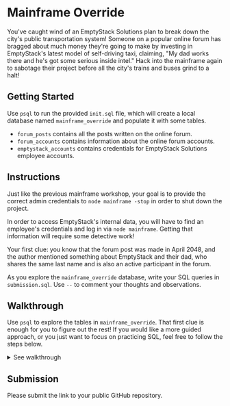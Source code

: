 # Mainframe Override

You've caught wind of an EmptyStack Solutions plan to break down the city's
public transportation system! Someone on a popular online forum has bragged about
much money they're going to make by investing in EmptyStack's latest model of
self-driving taxi, claiming, "My dad works there and he's got some serious inside
intel." Hack into the mainframe again to sabotage their project before all the
city's trains and buses grind to a halt!

## Getting Started

Use `psql` to run the provided `init.sql` file, which will create a local database
named `mainframe_override` and populate it with some tables.

- `forum_posts` contains all the posts written on the online forum.
- `forum_accounts` contains information about the online forum accounts.
- `emptystack_accounts` contains credentials for EmptyStack Solutions employee accounts.

## Instructions

Just like the previous mainframe workshop, your goal is to provide the correct admin
credentials to `node mainframe -stop` in order to shut down the project.

In order to access EmptyStack's internal data, you will have to find an employee's
credentials and log in via `node mainframe`. Getting that information will require
some detective work!

Your first clue: you know that the forum post was made in April 2048, and the author
mentioned something about EmptyStack and their dad, who shares the same last name and
is also an active participant in the forum.

As you explore the `mainframe_override` database, write your SQL queries in
`submission.sql`. Use `--` to comment your thoughts and observations.

## Walkthrough

Use `psql` to explore the tables in `mainframe_override`.
That first clue is enough for you to figure out the rest!
If you would like a more guided approach, or you just want to focus on practicing SQL,
feel free to follow the steps below.

<details>
<summary>See walkthrough</summary>

1. Get the username of the person who made the post about EmptyStack in `forum_posts`.

SELECT author FROM forum_posts WHERE content ILIKE '%EmptyStack%' AND date >= '2048-04-01' AND date < '2048-05-01';
Results: smart-money-44

2. Get the last name of the person associated with that username in `forum_accounts`.

SELECT username, last_name FROM forum_accounts WHERE username IN ('steep-mechanic
-65', 'smart-money-44');
Results: Steele

3. Find all other accounts with the same last name.

SELECT last_name, first_name FROM forum_accounts WHERE last_name ILIKE 'Steele';
Results: 3

4. Find all accounts in `emptystack_accounts` with the same last name.

SELECT last_name FROM emptystack_accounts WHERE last_name ILIKE 'Steele' AND first_name 'Andrew';
Result: 1

5. There will only be one EmptyStack employee with a forum account. Use their credentials
   to access `node mainframe`, which will output a new `sql` file for you to run.

SELECT username, password FROM emptystack_accounts WHERE last_name ILIKE 'Steele' AND first_name ILIKE 'Andrew';
Results: 
    username    |  password   
----------------+-------------
 triple-cart-38 | password456

6. Find the message in `emptystack_messages` that mentions a project involving
   self-driving taxis. That message is sent from an admin account and also reveals
   the project code.

SELECT * FROM emptystack_messages WHERE subject ILIKE '%taxi%' OR body ILIKE '%taxi%';
  id   |     from     |       to       |   subject    |                            body                            
-------+--------------+----------------+--------------+------------------------------------------------------------
 LidWj | your-boss-99 | triple-cart-38 | Project TAXI | Deploy Project TAXI by end of week. We need this out ASAP.

7. Get the credentials for the admin account from `emptystack_accounts`.


mainframe_override=# SELECT username, password FROM emptystack_accounts WHERE username ILIKE 'your-boss-99';
   username   |    password    
--------------+----------------
 your-boss-99 | notagaincarter

8. Get the ID of the project from `emptystack_projects`.

SELECT id FROM emptystack_projects WHERE code ILIKE 'taxi';
    id    
----------
 DczE0v2b

9. Use that information to stop the project: `node mainframe -stop`!

(base) ashleypyka@MacBookPro block33mainframe % node mainframe -stop
WARNING: admin access required. Unauthorized access will be logged.
Username: your-boss-99
Password: notagaincarter
Welcome, your-boss-99.
Project ID: DczE0v2b
Initiating project shutdown sequence...
5...
4...
3...
2...
1...
Project shutdown complete.
(base) ashleypyka@MacBookPro block33mainframe % 

</details>

## Submission

Please submit the link to your public GitHub repository.
